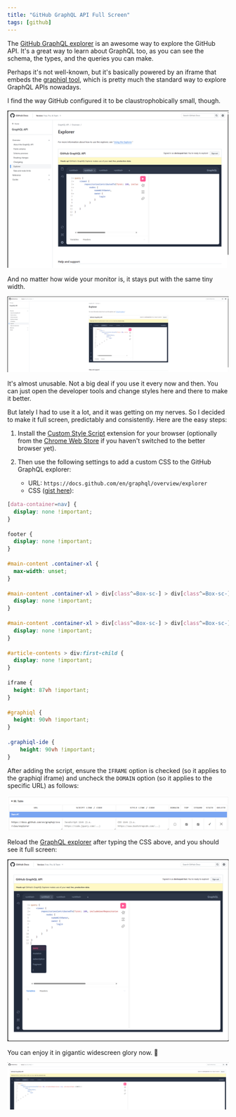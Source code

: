 ```yaml
---
title: "GitHub GraphQL API Full Screen"
tags: [github]
---
```


The [GitHub GraphQL explorer](https://docs.github.com/en/graphql/overview/explorer) 
is an awesome way to explore the GitHub API. It's a great way to learn about GraphQL 
too, as you can see the schema, the types, and the queries you can make.

Perhaps it's not well-known, but it's basically powered by an iframe that embeds the 
[graphiql tool](https://github.com/graphql/graphiql), which is pretty much the standard 
way to explore GraphQL APIs nowadays.

I find the way GitHub configured it to be claustrophobically small, though.

![GraphQL explorer in regular screen](/img/graphql-small.png)

And no matter how wide your monitor is, it stays put with the same tiny width.

![GraphQL explorer in wide screen](/img/graphql-wide.png)

It's almost unusable. Not a big deal if you use it every now and then. You can 
just open the developer tools and change styles here and there to make it better.

But lately I had to use it a lot, and it was getting on my nerves. So I decided 
to make it full screen, predictably and consistently. Here are the easy steps:

1. Install the [Custom Style Script](https://microsoftedge.microsoft.com/addons/detail/custom-style-script/eocdolakkgkbmnfojgicnicdnmimfhoo) extension for your browser (optionally from the [Chrome Web Store](https://chromewebstore.google.com/detail/custom-style-script/ecjfaoeopefafjpdgnfcjnhinpbldjij) if you haven't switched to the better browser yet).
2. Then use the following settings to add a custom CSS to the GitHub GraphQL explorer:

     -  URL: `https://docs.github.com/en/graphql/overview/explorer`
     -  CSS ([gist here](https://gist.github.com/kzu/8a205bebfd0a88eab3b5bf66e37a4e77)): 

```css
[data-container=nav] {
  display: none !important;
}

footer { 
  display: none !important;
}

#main-content .container-xl {
  max-width: unset;
}

#main-content .container-xl > div[class^=Box-sc-] > div[class^=Box-sc-]:nth-child(1) {
  display: none !important;
}

#main-content .container-xl > div[class^=Box-sc-] > div[class^=Box-sc-]:nth-child(2) {
  display: none !important;
}

#article-contents > div:first-child {
  display: none !important;
}

iframe {
  height: 87vh !important;
}

#graphiql {
  height: 90vh !important;
}

.graphiql-ide {
    height: 90vh !important;
}
```

After adding the script, ensure the `IFRAME` option is checked (so it applies to the graphiql iframe) 
and uncheck the `DOMAIN` option (so it applies to the specific URL) as follows:

![Checking IFRAME option for custom CSS](/img/graphql-customcss.png)

Reload the [GraphQL explorer](https://docs.github.com/en/graphql/overview/explorer) 
after typing the CSS above, and you should see it full screen:

![GraphQL explorer in wide screen](/img/graphql-fullscreen.png)

You can enjoy it in gigantic widescreen glory now. 🎉

![GraphQL explorer in gigantic screen](/img/graphql-gigantic.png)
